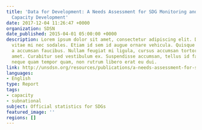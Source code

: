 ```yaml
---
title: 'Data for Development: A Needs Assessment for SDG Monitoring and Statistical
  Capacity Development'
date: 2017-12-04 11:26:47 +0000
organization: SDSN
date_published: 2015-04-01 05:00:00 +0000
description: Lorem ipsum dolor sit amet, consectetur adipiscing elit. Donec eleifend
  vitae mi nec sodales. Etiam id sem id augue ornare vehicula. Quisque lacinia sem
  a accumsan faucibus. Nullam feugiat mi ligula, cursus accumsan tortor pharetra sit
  amet. Curabitur sed vestibulum ex. Suspendisse accumsan, tellus id faucibus fringilla,
  neque quam tempor quam, non rutrum libero erat eu dui.
link: http://unsdsn.org/resources/publications/a-needs-assessment-for-sdg-monitoring-and-statistical-capacity-development/
languages:
- English
type: Report
tags:
- capacity
- subnational
subject: Official statistics for SDGs
featured_image: ''
regions: []
---
```

